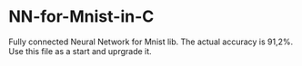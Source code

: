 # NN-for-Mnist-in-C
Fully connected Neural Network for Mnist lib.
The actual accuracy is 91,2%.
Use this file as a start and uprgrade it.

